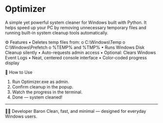 # Optimizer
A simple yet powerful system cleaner for Windows built with Python. It helps speed up your PC by removing unnecessary temporary files and running built-in system cleanup tools automatically.

⚙️ Features
•	Deletes temp files from:
o	C:\Windows\Temp
o	C:\Windows\Prefetch
o	%TEMP% and %TMP%
•	Runs Windows Disk Cleanup silently
•	Auto-requests admin access
•	Optional: Clears Windows Event Logs
•	Neat, centered console interface
•	Color-coded progress display

🚀 How to Use
1.	Run Optimizer.exe as admin.
2.	Confirm cleanup in the popup.
3.	Watch the progress in the terminal.
4.	Done — system cleaned!
________________________________________
👨‍💻 Developer
Baron
Clean, fast, and minimal — designed for everyday Windows users.
